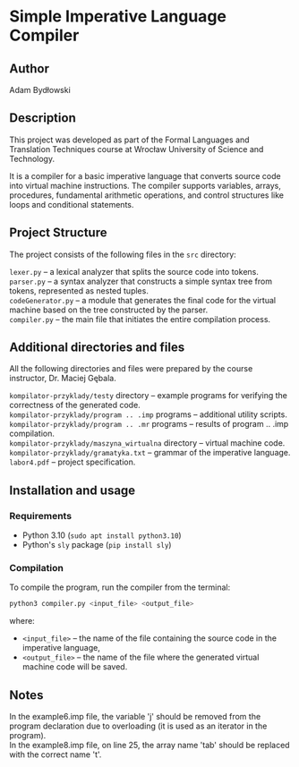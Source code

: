 # Simple Imperative Language Compiler

## Author
Adam Bydłowski

## Description
This project was developed as part of the Formal Languages and Translation Techniques course at Wrocław University of Science and Technology.

It is a compiler for a basic imperative language that converts source code into virtual machine instructions. The compiler supports variables, arrays, procedures, fundamental arithmetic operations, and control structures like loops and conditional statements.

## Project Structure

The project consists of the following files in the `src` directory:

`lexer.py` – a lexical analyzer that splits the source code into tokens.\
`parser.py` – a syntax analyzer that constructs a simple syntax tree from tokens, represented as nested tuples.\
`codeGenerator.py` – a module that generates the final code for the virtual machine based on the tree constructed by the parser.\
`compiler.py` – the main file that initiates the entire compilation process.

## Additional directories and files
All the following directories and files were prepared by the course instructor, Dr. Maciej Gębala.

`kompilator-przyklady/testy` directory – example programs for verifying the correctness of the generated code.\
`kompilator-przyklady/program .. .imp` programs – additional utility scripts.\
`kompilator-przyklady/program .. .mr` programs – results of program .. .imp compilation.\
`kompilator-przyklady/maszyna_wirtualna` directory – virtual machine code.\
`kompilator-przyklady/gramatyka.txt` – grammar of the imperative language.\
`labor4.pdf` – project specification.

## Installation and usage

### Requirements

- Python 3.10 (`sudo apt install python3.10`)
- Python's `sly` package (`pip install sly`)

### Compilation

To compile the program, run the compiler from the terminal:

```sh
python3 compiler.py <input_file> <output_file>
```

where:
- `<input_file>` – the name of the file containing the source code in the imperative language,
- `<output_file>` – the name of the file where the generated virtual machine code will be saved.

## Notes

In the example6.imp file, the variable 'j' should be removed from the program declaration due to overloading (it is used as an iterator in the program).\
In the example8.imp file, on line 25, the array name 'tab' should be replaced with the correct name 't'.
